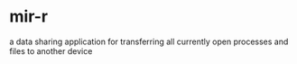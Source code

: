 # mir-r
a data sharing application for transferring all currently open processes and files to another device
